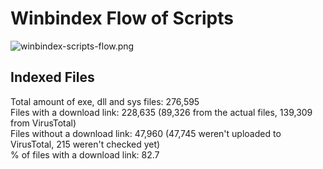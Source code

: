 # Winbindex Flow of Scripts

![winbindex-scripts-flow.png](winbindex-scripts-flow.png)

## Indexed Files

<!--FileStats-->
Total amount of exe, dll and sys files: 276,595  
Files with a download link: 228,635 (89,326 from the actual files, 139,309 from VirusTotal)  
Files without a download link: 47,960 (47,745 weren't uploaded to VirusTotal, 215 weren't checked yet)  
% of files with a download link: 82.7  
<!--/FileStats-->
